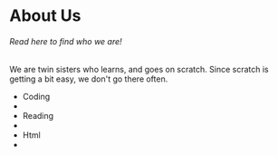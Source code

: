 
<html>
  <head>




    
<h1>About Us</h1>
<h6> Read here to find who we are! </h6>
    </head>
  <body> We are twin sisters who learns, and goes on scratch. Since scratch is getting a bit easy, we don't go there often.
  <ul><li> Coding<li>
      <li> Reading<li>
       <li>Html<li><ul>

</body>




